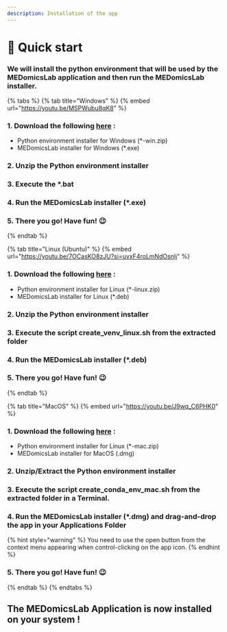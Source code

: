 ```yaml
---
description: Installation of the app
---
```


# 👊 Quick start

### We will install the python environment that will be used by the MEDomicsLab application and then run the MEDomicsLab installer.

{% tabs %}
{% tab title="Windows" %}
{% embed url="https://youtu.be/MSPWubu8qK8" %}

### 1. Download the following [here](https://github.com/MEDomics-UdeS/MEDomicsLab/releases) :

* Python environment installer for Windows (\*-win.zip)
* MEDomicsLab installer for Windows (\*.exe)

### 2. Unzip the Python environment installer

### 3. Execute the \*.bat&#x20;

### 4. Run the MEDomicsLab installer (\*.exe)

### 5. There you go! Have fun! :wink:
{% endtab %}

{% tab title="Linux (Ubuntu)" %}
{% embed url="https://youtu.be/7OCasKO8zJU?si=uvxF4roLmNdOsnlj" %}

### 1. Download the following [here](https://github.com/MEDomics-UdeS/MEDomicsLab/releases) :

* Python environment installer for Linux (\*-linux.zip)
* MEDomicsLab installer for Linux (\*.deb)

### 2. Unzip the Python environment installer

### 3. Execute the script  create\_venv\_linux.sh from the extracted folder

### 4. Run the MEDomicsLab installer (\*.deb)

### 5. There you go! Have fun! :wink:
{% endtab %}

{% tab title="MacOS" %}
{% embed url="https://youtu.be/J9wq_C6PHK0" %}

### 1. Download the following [here](https://github.com/MEDomics-UdeS/MEDomicsLab/releases) :

* Python environment installer for Linux (\*-mac.zip)
* MEDomicsLab installer for MacOS (.dmg)

### 2. Unzip/Extract the Python environment installer

### 3. Execute the script  create\_conda\_env\_mac.sh from the extracted folder in a Terminal.

### 4. Run the MEDomicsLab installer (\*.dmg) and drag-and-drop the app in your Applications Folder

{% hint style="warning" %}
You need to use the open button from the context menu appearing when control-clicking on the app icon.
{% endhint %}

### 5. There you go! Have fun! :wink:
{% endtab %}
{% endtabs %}

## The MEDomicsLab Application is now installed on your system !

